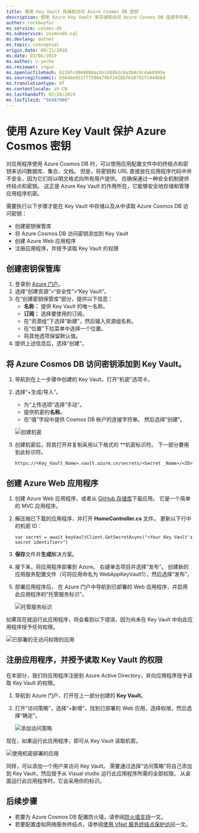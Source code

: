 ```yaml
---
title: 使用 Key Vault 存储和访问 Azure Cosmos DB 密钥
description: 使用 Azure Key Vault 来存储和访问 Azure Cosmos DB 连接字符串、密钥、终结点。
author: rockboyfor
ms.service: cosmos-db
ms.subservice: cosmosdb-sql
ms.devlang: dotnet
ms.topic: conceptual
origin.date: 08/21/2018
ms.date: 03/04/2019
ms.author: v-yeche
ms.reviewer: sngun
ms.openlocfilehash: b220fcd0690b8acbb1489b2c6a3b0c6c4a60995e
ms.sourcegitcommit: b56dae931f7f590479bf1428b76187917c444bbd
ms.translationtype: HT
ms.contentlocale: zh-CN
ms.lasthandoff: 02/28/2019
ms.locfileid: "56987966"
---
```

# <a name="secure-azure-cosmos-keys-using-azure-key-vault"></a>使用 Azure Key Vault 保护 Azure Cosmos 密钥 

对应用程序使用 Azure Cosmos DB 时，可以使用应用配置文件中的终结点和密钥来访问数据库、集合、文档。  但是，将密钥和 URL 直接放在应用程序代码中并不安全，因为它们将以明文格式向所有用户提供。 应确保通过一种安全机制提供终结点和密钥。 这正是 Azure Key Vault 的作用所在，它能够安全地存储和管理应用程序机密。

需要执行以下步骤才能在 Key Vault 中存储以及从中读取 Azure Cosmos DB 访问密钥：

* 创建密钥保管库  
* 将 Azure Cosmos DB 访问密钥添加到 Key Vault  
* 创建 Azure Web 应用程序  
* 注册应用程序，并授予读取 Key Vault 的权限  

## <a name="create-a-key-vault"></a>创建密钥保管库

1. 登录到 [Azure 门户](https://portal.azure.cn/)。  
2. 选择“创建资源”>“安全性”>“Key Vault”。  
3. 在“创建密钥保管库”部分，提供以下信息：  
   * **名称：** 提供 Key Vault 的唯一名称。  
   * **订阅：** 选择要使用的订阅。  
   * 在“资源组”下选择“新建”，然后输入资源组名称。  
   * 在“位置”下拉菜单中选择一个位置。  
   * 将其他选项保留默认值。  
4. 提供上述信息后，选择“创建”。  

## <a name="add-azure-cosmos-db-access-keys-to-the-key-vault"></a>将 Azure Cosmos DB 访问密钥添加到 Key Vault。
1. 导航到在上一步骤中创建的 Key Vault，打开“机密”选项卡。  
2. 选择“+生成/导入”。 

   * 为“上传选项”选择“手动”。
   * 提供机密的**名称**。
   * 在“值”字段中提供 Cosmos DB 帐户的连接字符串。 然后选择“创建”。

   ![创建机密](./media/access-secrets-from-keyvault/create-a-secret.png)

4. 创建机密后，将其打开并复制采用以下格式的 **机密标识符。 下一部分要用到此标识符。 

   `https://<Key_Vault_Name>.vault.azure.cn/secrets/<Secret _Name>/<ID>`

## <a name="create-an-azure-web-application"></a>创建 Azure Web 应用程序

1. 创建 Azure Web 应用程序，或者从 [GitHub 存储库](https://github.com/Azure/azure-cosmosdb-dotnet/tree/master/Demo/keyvaultdemo)下载应用。 它是一个简单的 MVC 应用程序。  

2. 解压缩已下载的应用程序，并打开 **HomeController.cs** 文件。 更新以下行中的机密 ID：

   `var secret = await keyVaultClient.GetSecretAsync("<Your Key Vault's secret identifier>")`

3. **保存**文件并**生成**解决方案。  
4. 接下来，将应用程序部署到 Azure。 右键单击项目并选择“发布”。 创建新的应用服务配置文件（可将应用命名为 WebAppKeyVault1），然后选择“发布”。   

5. 部署应用程序后， 在 Azure 门户中导航到已部署的 Web 应用程序，并启用此应用程序的“托管服务标识”。  

   ![托管服务标识](./media/access-secrets-from-keyvault/turn-on-managed-service-identity.png)

如果现在就运行此应用程序，将会看到以下错误，因为尚未在 Key Vault 中向此应用程序授予任何权限。

![已部署的无访问权限的应用](./media/access-secrets-from-keyvault/app-deployed-without-access.png)

## <a name="register-the-application--grant-permissions-to-read-the-key-vault"></a>注册应用程序，并授予读取 Key Vault 的权限

在本部分，我们将应用程序注册到 Azure Active Directory，并向应用程序授予读取 Key Vault 的权限。 

1. 导航到 Azure 门户，打开在上一部分创建的 **Key Vault**。  

2. 打开“访问策略”，选择“+新增”，找到已部署的 Web 应用，选择权限，然后选择“确定”。  

   ![添加访问策略](./media/access-secrets-from-keyvault/add-access-policy.png)

现在，如果运行此应用程序，即可从 Key Vault 读取机密。

![使用机密部署的应用](./media/access-secrets-from-keyvault/app-deployed-with-access.png)

同样，可以添加一个用户来访问 Key Vault。 需要通过选择“访问策略”将自己添加到 Key Vault，然后授予从 Visual studio 运行此应用程序所需的全部权限。 从桌面运行此应用程序时，它会采用你的标识。

## <a name="next-steps"></a>后续步骤

* 若要为 Azure Cosmos DB 配置防火墙，请参阅[防火墙支持](firewall-support.md)一文。
* 若要配置虚拟网络服务终结点，请参阅[使用 VNet 服务终结点保护访问](vnet-service-endpoint.md)一文。

<!--Update_Description: update meta properties, wording update -->
